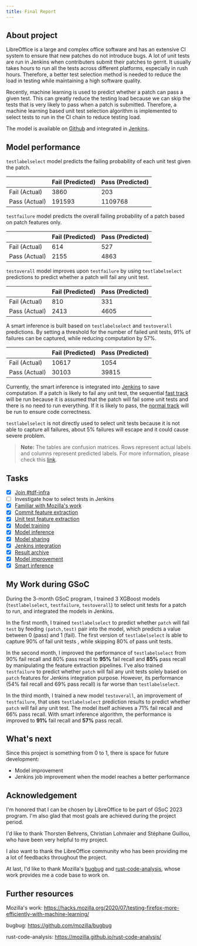 ```yaml
---
title: Final Report
---
```


## About project
LibreOffice is a large and complex office software and has an extensive CI system to ensure that new patches do not introduce bugs. A lot of unit tests are run in Jenkins when contributers submit their patches to gerrit. It usually takes hours to run all the tests across different platforms, especially in rush hours. Therefore, a better test selection method is needed to reduce the load in testing while maintaining a high software quality.

Recently, machine learning is used to predict whether a patch can pass a given test. This can greatly reduce the testing load because we can skip the tests that is very likely to pass when a patch is submitted. Therefore, a machine learning based unit test selection algorithm is implemented to select tests to run in the CI chain to reduce testing load.

The model is available on [Github](https://github.com/baolef/libreoffice-ci) and integrated in [Jenkins](https://ci.libreoffice.org/job/gerrit_master_ml/).

## Model performance

`testlabelselect` model predicts the failing probability of each unit test given the patch.

|               | Fail (Predicted) | Pass (Predicted) |
|---------------|------------------|------------------|
| Fail (Actual) | 3860             | 203              |
| Pass (Actual) | 191593           | 1109768          |

`testfailure` model predicts the overall failing probability of a patch based on patch features only.

|               | Fail (Predicted)  | Pass (Predicted) |
|---------------|-------------------|------------------|
| Fail (Actual) | 614               | 527              |
| Pass (Actual) | 2155              | 4863             |

`testoverall` model improves upon `testfailure` by using `testlabelselect` predictions to predict whether a patch will fail any unit test.

|               | Fail (Predicted) | Pass (Predicted) |
|---------------|------------------|------------------|
| Fail (Actual) | 810              | 331              |
| Pass (Actual) | 2413             | 4605             |

A smart inference is built based on `testlabelselect` and `testoverall` predictions. By setting a threshold for the number of failed unit tests, 91% of failures can be captured, while reducing computation by 57%.

|               | Fail (Predicted) | Pass (Predicted) |
|---------------|------------------|------------------|
| Fail (Actual) | 10617            | 1054             |
| Pass (Actual) | 30103            | 39815            |

Currently, the smart inference is integrated into [Jenkins](https://ci.libreoffice.org/job/gerrit_master_ml/) to save computation. If a patch is likely to fail any unit test, the sequential [fast track](https://ci.libreoffice.org/job/gerrit_master_seq/) will be run because it is assumed that the patch will fail some unit tests and there is no need to run everything. If it is likely to pass, the [normal track](https://ci.libreoffice.org/job/gerrit_master/) will be run to ensure code correctness.

`testlabelselect` is not directly used to select unit tests because it is not able to capture all failures, about 5% failures will escape and it could cause severe problem.

> **Note:** The tables are confusion matrices. Rows represent actual labels and columns represent predicted labels. For more information, please check this [link](https://medium.com/analytics-vidhya/what-is-a-confusion-matrix-d1c0f8feda5).

## Tasks
- [x] [Join #tdf-infra](_posts/2023-05-31-week1.md#join-tdf-infra)
- [ ] Investigate how to select tests in Jenkins
- [x] [Familiar with Mozilla's work](_posts/2023-05-31-week1.md#familiar-with-mozillas-work)
- [x] [Commit feature extraction](_posts/2023-06-07-week2.md#commit-feature-extraction)
- [x] [Unit test feature extraction](_posts/2023-06-07-week2.md#unit-test-feature-extraction)
- [x] [Model training](_posts/2023-06-22-week4.md#model-training)
- [x] [Model inference](_posts/2023-06-29-week5.md#model-inference)
- [x] [Model sharing](_posts/2023-06-29-week5.md#model-sharing)
- [x] [Jenkins integration](_posts/2023-08-03-week10.md#jenkins-integration)
- [x] [Result archive](_posts/2023-07-20-week8.md#result-archive)
- [x] [Model improvement](_posts/2023-07-27-week9.md#model-improvement)
- [x] [Smart inference](_posts/2023-08-03-week10.md#smart-inference)

## My Work during GSoC
During the 3-month GSoC program, I trained 3 XGBoost models (`testlabelselect`, `testfailure`, `testoverall`) to select unit tests for a patch to run, and integrated the models in Jenkins.

In the first month, I trained `testlabelselect` to predict whether `patch` will fail `test` by feeding `(patch,test)` pair into the model, which predicts a value between 0 (pass) and 1 (fail). The first version of `testlabelselect` is able to capture 90% of fail unit tests , while skipping 80% of pass unit tests.

In the second month, I improved the performance of `testlabelselect` from 90% fail recall and 80% pass recall to **95%** fail recall and **85%** pass recall by manipulating the feature extraction pipelines. I've also trained `testfailure` to predict whether `patch` will fail any unit tests solely based on `patch` features for Jenkins integration purpose. However, its performance (54% fail recall and 69% pass recall) is far worse than `testlabelselect`.

In the third month, I trained a new model `testoverall`, an improvement of `testfailure`, that uses `testlabelselect` prediction results to predict whether `patch` will fail any unit test. The model itself achieves a 71% fail recall and 66% pass recall. With smart inference algorithm, the performance is improved to **91%** fail recall and **57%** pass recall.

## What's next
Since this project is something from 0 to 1, there is space for future development:
- Model improvement
- Jenkins job improvement when the model reaches a better performance

## Acknowledgement

I'm honored that I can be chosen by LibreOffice to be part of GSoC 2023 program. I'm also glad that most goals are achieved during the project period.

I'd like to thank Thorsten Behrens, Christian Lohmaier and Stéphane Guillou, who have been very helpful to my project.

I also want to thank the LibreOffice community who has been providing me a lot of feedbacks throughout the project.

At last, I'd like to thank Mozilla's [bugbug](https://github.com/mozilla/bugbug) and [rust-code-analysis](https://mozilla.github.io/rust-code-analysis/), whose work provides me a code base to work on.

## Further resources
Mozilla's work: https://hacks.mozilla.org/2020/07/testing-firefox-more-efficiently-with-machine-learning/

bugbug: https://github.com/mozilla/bugbug

rust-code-analysis: https://mozilla.github.io/rust-code-analysis/


